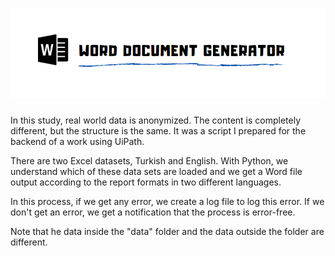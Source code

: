 # ![alt text](https://github.com/ezgiturali/generating-word-document/blob/main/logo.png)

In this study, real world data is anonymized. The content is completely different, but the structure is the same. It was a script I prepared for the backend of a work using UiPath.

There are two Excel datasets, Turkish and English. With Python, we understand which of these data sets are loaded and we get a Word file output according to the report formats in two different languages.

In this process, if we get any error, we create a log file to log this error. If we don't get an error, we get a notification that the process is error-free. 

Note that he data inside the "data" folder and the data outside the folder are different. 
